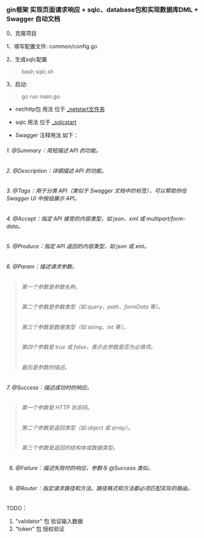 ### gin框架 实现页面请求响应 + sqlc、database包和实现数据库DML + Swagger 自动文档
0、克隆项目

1、填写配置文件: common/config.go 

2、生成sqlc配置
> bash sqlc.sh

3、启动:
> go run main.go

- net/http包 用法 位于 [_netstart文件夹](https://github.com/foreverlz1111/commonplace/tree/main/robot-webui/api/_netstart)

- sqlc 用法 位于 [_sqlcstart](https://github.com/foreverlz1111/commonplace/tree/main/robot-webui/api/_sqlcstart)

- Swagger 注释用法 如下：

###### 1. @Summary：简短描述 API 的功能。
###### 2. @Description：详细描述 API 的功能。
###### 3. @Tags：用于分类 API（类似于 Swagger 文档中的标签），可以帮助你在 Swagger UI 中按组展示 API。
###### 4. @Accept：指定 API 接受的内容类型，如 json、xml 或 multipart/form-data。
###### 5. @Produce：指定 API 返回的内容类型，如 json 或 xml。
###### 6. @Param：描述请求参数。

> ###### 第一个参数是参数名称。 
> ###### 第二个参数是参数类型（如 query、path、formData 等）。
> ###### 第三个参数是数据类型（如 string、int 等）。
> ###### 第四个参数是 true 或 false，表示此参数是否为必填项。
> ###### 最后是参数的描述。

###### 7. @Success：描述成功时的响应。


> ###### 第一个参数是 HTTP 状态码。
> ###### 第二个参数是返回类型（如 object 或 array）。
> ###### 第三个参数是返回的结构体或数据类型。

8. ###### @Failure：描述失败时的响应，参数与 @Success 类似。

9. ###### @Router：指定请求路径和方法。路径格式和方法都必须匹配实际的路由。

TODO：

1.  "validator" 包 验证输入数据
2.  "token" 包 授权验证